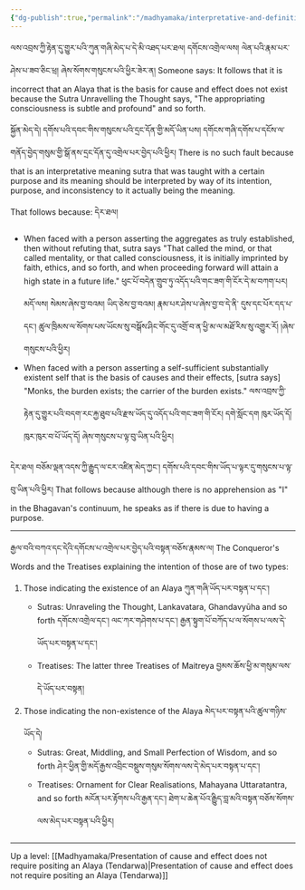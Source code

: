 ```yaml
---
{"dg-publish":true,"permalink":"/madhyamaka/interpretative-and-definitive-meaning-wrt-the-alaya-tendarwa/"}
---
```


ལས་འབྲས་ཀྱི་རྟེན་དུ་གྱུར་པའི་ཀུན་གཞི་མེད་པ་དེ་མི་འཐད་པར་ཐལ། དགོངས་འགྲེལ་ལས། ལེན་པའི་རྣམ་པར་ཤེས་པ་ཟབ་ཅིང་ཕྲ། 
ཞེས་སོགས་གསུངས་པའི་ཕྱིར་ཟེར་ན། 
Someone says: It follows that it is incorrect that an Alaya that is the basis for cause and effect does not exist because the Sutra Unravelling the Thought says, "The appropriating consciousness is subtle and profound" and so forth.

སྐྱོན་མེད་དེ། དགོས་པའི་དབང་གིས་གསུངས་པའི་དྲང་དོན་གྱི་མདོ་ཡིན་པས། 
དགོངས་གཞི་དགོས་པ་དངོས་ལ་གནོད་བྱེད་གསུམ་གྱི་སྒོ་ནས་དྲང་དོན་དུ་འགྲེལ་པར་བྱེད་པའི་ཕྱིར། 
There is no such fault because that is an interpretative meaning sutra that was taught with a certain purpose and its meaning should be interpreted by way of its intention, purpose, and inconsistency to it actually being the meaning.

That follows because: དེར་ཐལ། 
- When faced with a person asserting the aggregates as truly established, then without refuting that, sutra says "That called the mind, or that called mentality, or that called consciousness, it is initially imprinted by faith, ethics, and so forth, and when proceeding forward will attain a high state in a future life."
  ཕུང་པོ་བདེན་གྲུབ་ཏུ་འདོད་པའི་གང་ཟག་གི་ངོར་དེ་མ་བཀག་པར། མདོ་ལས། སེམས་ཞེས་བྱ་བའམ། ཡིད་ཅེས་བྱ་བའམ། རྣམ་པར་ཤེས་པ་ཞེས་བྱ་བ་དེ་ནི་
  དུས་དང་པོར་དད་པ་དང༌། ཚུལ་ཁྲིམས་ལ་སོགས་པས་ཡོངས་སུ་བསྒོས་ཤིང་གོང་དུ་འགྲོ་བ་ན་ཕྱི་མ་ལ་མཐོ་རིས་སུ་འགྱུར་རོ། །ཞེས་གསུངས་པའི་ཕྱིར།
- When faced with a person asserting a self-sufficient substantially existent self that is the basis of causes and their effects, [sutra says] "Monks, the burden exists; the carrier of the burden exists."
  ལས་འབྲས་ཀྱི་རྟེན་དུ་གྱུར་པའི་བདག་རང་རྐྱ་ཐུབ་པའི་རྫས་ཡོད་དུ་འདོད་པའི་གང་ཟག་གི་ངོར། དགེ་སློང་དག ཁུར་ཡོད་དོ། ཁུར་ཁུར་བ་པོ་ཡོད་དོ། 
  ཞེས་གསུངས་པ་ལྟ་བུ་ཡིན་པའི་ཕྱིར།

དེར་ཐལ། བཅོམ་ལྡན་འདས་ཀྱི་རྒྱུད་ལ་ངར་འཛིན་མེད་ཀྱང༌། དགོས་པའི་དབང་གིས་ཡོད་པ་ལྟར་དུ་གསུངས་པ་ལྟ་བུ་ཡིན་པའི་ཕྱིར།
That follows because although there is no apprehension as "I" in the Bhagavan's continuum, he speaks as if there is due to having a purpose.

---
རྒྱལ་བའི་བཀའ་དང་དེའི་དགོངས་པ་འགྲེལ་པར་བྱེད་པའི་བསྟན་བཅོས་རྣམས་ལ།
The Conqueror's Words and the Treatises explaining the intention of those are of two types:
1. Those indicating the existence of an Alaya ཀུན་གཞི་ཡོད་པར་བསྟན་པ་དང༌།
	- Sutras: Unraveling the Thought, Lankavatara, Ghandavyūha and so forth
	  དགོངས་འགྲེལ་དང༌། ལང་ཀར་གཤེགས་པ་དང༌། རྒྱན་སྟུག་པོ་བཀོད་པ་ལ་སོགས་པ་ལས་དེ་ཡོད་པར་བསྟན་པ་དང༌།
	- Treatises: The latter three Treatises of Maitreya
	  བྱམས་ཆོས་ཕྱི་མ་གསུམ་ལས་དེ་ཡོད་པར་བསྟན།
2. Those indicating the non-existence of the Alaya མེད་པར་བསྟན་པའི་ཚུལ་གཉིས་ཡོད་དེ།
	- Sutras: Great, Middling, and Small Perfection of Wisdom, and so forth
	  ཤེར་ཕྱིན་གྱི་མདོ་རྒྱས་འབྲིང་བསྡུས་གསུམ་སོགས་ལས་དེ་མེད་པར་བསྟན་པ་དང༌།
	- Treatises: Ornament for Clear Realisations, Mahayana Uttaratantra, and so forth
	  མངོན་པར་རྟོགས་པའི་རྒྱན་དང༌། ཐེག་པ་ཆེན་པོའ་ིརྒྱུད་བླ་མའི་བསྟན་བཅོས་སོགས་ལས་མེད་པར་བསྟན་པའི་ཕྱིར།

---
Up a level: [[Madhyamaka/Presentation of cause and effect does not require positing an Alaya (Tendarwa)\|Presentation of cause and effect does not require positing an Alaya (Tendarwa)]]